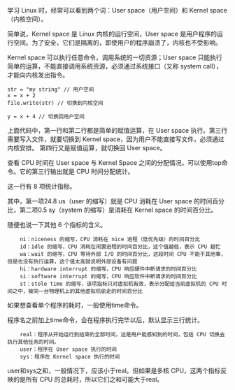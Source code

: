 学习 Linux 时，经常可以看到两个词：User space（用户空间）和 Kernel space（内核空间）。

简单说，Kernel space 是 Linux 内核的运行空间，User space 是用户程序的运行空间。为了安全，它们是隔离的，即使用户的程序崩溃了，内核也不受影响。

Kernel space 可以执行任意命令，调用系统的一切资源；User space 只能执行简单的运算，不能直接调用系统资源，必须通过系统接口（又称 system call），才能向内核发出指令。


    str = "my string" // 用户空间
    x = x + 2
    file.write(str) // 切换到内核空间

    y = x + 4 // 切换回用户空间

上面代码中，第一行和第二行都是简单的赋值运算，在 User space 执行。第三行需要写入文件，就要切换到 Kernel space，因为用户不能直接写文件，必须通过内核安排。
第四行又是赋值运算，就切换回 User space。

查看 CPU 时间在 User space 与 Kernel Space 之间的分配情况，可以使用top命令。它的第三行输出就是 CPU 时间分配统计。

这一行有 8 项统计指标。

其中，第一项24.8 us（user 的缩写）就是 CPU 消耗在 User space 的时间百分比，第二项0.5 sy（system 的缩写）是消耗在 Kernel space 的时间百分比。

随便也说一下其他 6 个指标的含义。

        ni：niceness 的缩写，CPU 消耗在 nice 进程（低优先级）的时间百分比
        id：idle 的缩写，CPU 消耗在闲置进程的时间百分比，这个值越低，表示 CPU 越忙
        wa：wait 的缩写，CPU 等待外部 I/O 的时间百分比，这段时间 CPU 不能干其他事，但是也没有执行运算，这个值太高就说明外部设备有问题
        hi：hardware interrupt 的缩写，CPU 响应硬件中断请求的时间百分比
        si：software interrupt 的缩写，CPU 响应软件中断请求的时间百分比
        st：stole time 的缩写，该项指标只对虚拟机有效，表示分配给当前虚拟机的 CPU 时间之中，被同一台物理机上的其他虚拟机偷走的时间百分比

如果想查看单个程序的耗时，一般使用time命令。

程序名之前加上time命令，会在程序执行完毕以后，默认显示三行统计。

        real：程序从开始运行到结束的全部时间，这是用户能感知到的时间，包括 CPU 切换去执行其他任务的时间。
        user：程序在 User space 执行的时间
        sys：程序在 Kernel space 执行的时间

user和sys之和，一般情况下，应该小于real。但如果是多核 CPU，这两个指标反映的是所有 CPU 的总耗时，所以它们之和可能大于real。